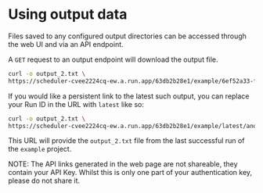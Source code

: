 # Using output data

Files saved to any configured output directories can be accessed through the web UI and via an API endpoint.

A `GET` request to an output endpoint will download the output file.

```bash
curl -o output_2.txt \
https://scheduler-cvee2224cq-ew.a.run.app/63db2b28e1/example/6ef52a33-ff79-431c-8d9b-50d66902eaad/another_output/output_2.txt\?api_key\=xxxxxxxxxx
```

If you would like a persistent link to the latest such output, you can replace your Run ID in the URL with `latest` like so:

```bash
curl -o output_2.txt \
https://scheduler-cvee2224cq-ew.a.run.app/63db2b28e1/example/latest/another_output/output_2.txt\?api_key\=xxxxxxxxxx
```

This URL will provide the `output_2.txt` file from the last successful run of the `example` project.

NOTE: The API links generated in the web page are not shareable, they contain your API Key. Whilst this is only one part of your authentication key, please do not share it.
